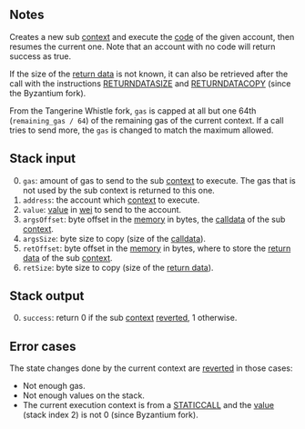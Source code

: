 ## Notes

Creates a new sub [context](/about) and execute the [code](/about) of the given account, then resumes the current one. Note that an account with no code will return success as true.

If the size of the [return data](/about) is not known, it can also be retrieved after the call with the instructions [RETURNDATASIZE](/#3D) and [RETURNDATACOPY](/#3E) (since the Byzantium fork).

From the Tangerine Whistle fork, `gas` is capped at all but one 64th (`remaining_gas / 64`) of the remaining gas of the current context. If a call tries to send more, the `gas` is changed to match the maximum allowed.

## Stack input

0. `gas`: amount of gas to send to the sub [context](/about) to execute. The gas that is not used by the sub context is returned to this one.
1. `address`: the account which [context](/about) to execute.
2. `value`: [value](/#34) in [wei](https://www.investopedia.com/terms/w/wei.asp) to send to the account.
3. `argsOffset`: byte offset in the [memory](/about) in bytes, the [calldata](/about) of the sub [context](/about).
4. `argsSize`: byte size to copy (size of the [calldata](/about)).
5. `retOffset`: byte offset in the [memory](/about) in bytes, where to store the [return data](/about) of the sub [context](/about).
6. `retSize`: byte size to copy (size of the [return data](/about)).

## Stack output

0. `success`: return 0 if the sub [context](/about) [reverted](/#FD), 1 otherwise.

## Error cases

The state changes done by the current context are [reverted](#FD) in those cases:
- Not enough gas.
- Not enough values on the stack.
- The current execution context is from a [STATICCALL](/#FA) and the [value](/#34) (stack index 2) is not 0 (since Byzantium fork).
